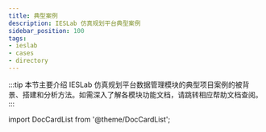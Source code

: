 ```yaml
---
title: 典型案例
description: IESLab 仿真规划平台典型案例
sidebar_position: 100
tags:
- ieslab
- cases
- directory
---
```


:::tip
本节主要介绍 IESLab 仿真规划平台数据管理模块的典型项目案例的被背景、搭建和分析方法。如需深入了解各模块功能文档，请跳转相应帮助文档查阅。
:::

import DocCardList from '@theme/DocCardList';

<DocCardList />